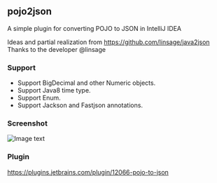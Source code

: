 ## pojo2json

A simple plugin for converting POJO to JSON in IntelliJ IDEA

Ideas and partial realization from https://github.com/linsage/java2json
Thanks to the developer @linsage

### Support

- Support BigDecimal and other Numeric objects.
- Support Java8 time type.
- Support Enum.
- Support Jackson and Fastjson annotations.

### Screenshot

![Image text](https://raw.githubusercontent.com/organics2016/pojo2json/master/screenshot/pojo2json.gif)

### Plugin

https://plugins.jetbrains.com/plugin/12066-pojo-to-json
